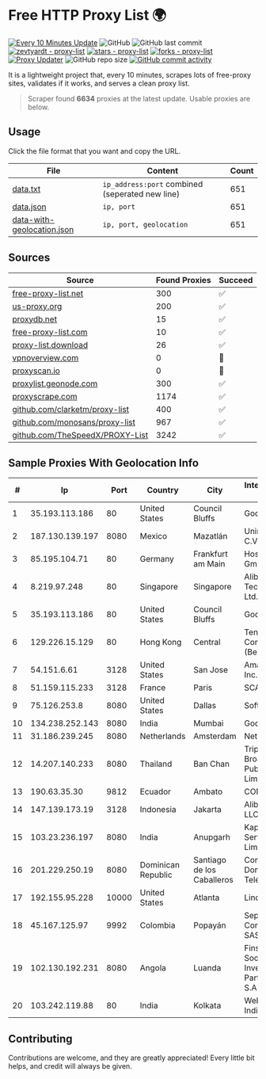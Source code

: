 
# Free HTTP Proxy List 🌍

[![Every 10 Minutes Update](https://github.com/mertguvencli/http-proxy-list/actions/workflows/main.yml/badge.svg?branch=main)](https://github.com/mertguvencli/http-proxy-list/actions/workflows/main.yml)
![GitHub](https://img.shields.io/github/license/mertguvencli/http-proxy-list)
![GitHub last commit](https://img.shields.io/github/last-commit/mertguvencli/http-proxy-list)
[![zevtyardt - proxy-list](https://img.shields.io/static/v1?label=zevtyardt&message=proxy-list&color=blue&logo=github)](https://github.com/zevtyardt/proxy-list "Go to GitHub repo")
[![stars - proxy-list](https://img.shields.io/github/stars/zevtyardt/proxy-list?style=social)](https://github.com/zevtyardt/proxy-list)
[![forks - proxy-list](https://img.shields.io/github/forks/zevtyardt/proxy-list?style=social)](https://github.com/zevtyardt/proxy-list)
[![Proxy Updater](https://github.com/zevtyardt/proxy-list/workflows/Proxy%20Updater/badge.svg)](https://github.com/zevtyardt/proxy-list/actions?query=workflow:"Proxy+Updater")
![GitHub repo size](https://img.shields.io/github/repo-size/zevtyardt/proxy-list)
[![GitHub commit activity](https://img.shields.io/github/commit-activity/m/zevtyardt/proxy-list?logo=commits)](https://github.com/zevtyardt/proxy-list/commits/main)

It is a lightweight project that, every 10 minutes, scrapes lots of free-proxy sites, validates if it works, and serves a clean proxy list.

> Scraper found **6634** proxies at the latest update. Usable proxies are below.

## Usage

Click the file format that you want and copy the URL.

|File|Content|Count|
|----|-------|-----|
|[data.txt](https://raw.githubusercontent.com/mertguvencli/http-proxy-list/main/proxy-list/data.txt)|`ip_address:port` combined (seperated new line)|651|
|[data.json](https://raw.githubusercontent.com/mertguvencli/http-proxy-list/main/proxy-list/data.json)|`ip, port`|651|
|[data-with-geolocation.json](https://raw.githubusercontent.com/mertguvencli/http-proxy-list/main/proxy-list/data-with-geolocation.json)|`ip, port, geolocation`|651|

## Sources

|Source|Found Proxies|Succeed|
|------|-------------|-------|
|[free-proxy-list.net](https://free-proxy-list.net)|300|✅|
|[us-proxy.org](https://www.us-proxy.org)|200|✅|
|[proxydb.net](http://proxydb.net)|15|✅|
|[free-proxy-list.com](https://free-proxy-list.com/?page=&port=&type%5B%5D=http&type%5B%5D=https&up_time=0&search=Search)|10|✅|
|[proxy-list.download](https://www.proxy-list.download/HTTP)|26|✅|
|[vpnoverview.com](https://vpnoverview.com/privacy/anonymous-browsing/free-proxy-servers)|0|🚫|
|[proxyscan.io](https://www.proxyscan.io)|0|🚫|
|[proxylist.geonode.com](https://proxylist.geonode.com/api/proxy-list?limit=300&page=1&sort_by=lastChecked&sort_type=desc&protocols=http,https)|300|✅|
|[proxyscrape.com](https://api.proxyscrape.com/v2/?request=displayproxies&protocol=http&timeout=10000&country=all&ssl=all&anonymity=all)|1174|✅|
|[github.com/clarketm/proxy-list](https://raw.githubusercontent.com/clarketm/proxy-list/master/proxy-list-raw.txt)|400|✅|
|[github.com/monosans/proxy-list](https://raw.githubusercontent.com/monosans/proxy-list/main/proxies/http.txt)|967|✅|
|[github.com/TheSpeedX/PROXY-List](https://raw.githubusercontent.com/TheSpeedX/PROXY-List/master/http.txt)|3242|✅|


## Sample Proxies With Geolocation Info

|#|Ip|Port|Country|City|Internet Service Provider|
|-|--|----|-------|----|-------------------------|
|1|35.193.113.186|80|United States|Council Bluffs|Google LLC|
|2|187.130.139.197|8080|Mexico|Mazatlán|Uninet S.A. de C.V.|
|3|85.195.104.71|80|Germany|Frankfurt am Main|Host Europe GmbH|
|4|8.219.97.248|80|Singapore|Singapore|Alibaba (US) Technology Co., Ltd.|
|5|35.193.113.186|80|United States|Council Bluffs|Google LLC|
|6|129.226.15.129|80|Hong Kong|Central|Tencent Cloud Computing (Beijing) Co|
|7|54.151.6.61|3128|United States|San Jose|Amazon.com, Inc.|
|8|51.159.115.233|3128|France|Paris|SCALEWAY|
|9|75.126.253.8|8080|United States|Dallas|SoftLayer|
|10|134.238.252.143|8080|India|Mumbai|Google LLC|
|11|31.186.239.245|8080|Netherlands|Amsterdam|NetSkope Inc|
|12|14.207.140.233|8080|Thailand|Ban Chan|Triple T Broadband Public Company Limited|
|13|190.63.35.30|9812|Ecuador|Ambato|CONECEL|
|14|147.139.173.19|3128|Indonesia|Jakarta|Alibaba.com LLC|
|15|103.23.236.197|8080|India|Anupgarh|Kappa Internet Services Private Limited|
|16|201.229.250.19|8080|Dominican Republic|Santiago de los Caballeros|Compañía Dominicana de Teléfonos S. A.|
|17|192.155.95.228|10000|United States|Atlanta|Linode, LLC|
|18|45.167.125.97|9992|Colombia|Popayán|Sepcom Comunicaciones SAS|
|19|102.130.192.231|8080|Angola|Luanda|Finstar - Sociedade de Investimento e Participacoes S.A|
|20|103.242.119.88|80|India|Kolkata|Web Werks India Pvt. Ltd.|



## Contributing

Contributions are welcome, and they are greatly appreciated! Every
little bit helps, and credit will always be given.

